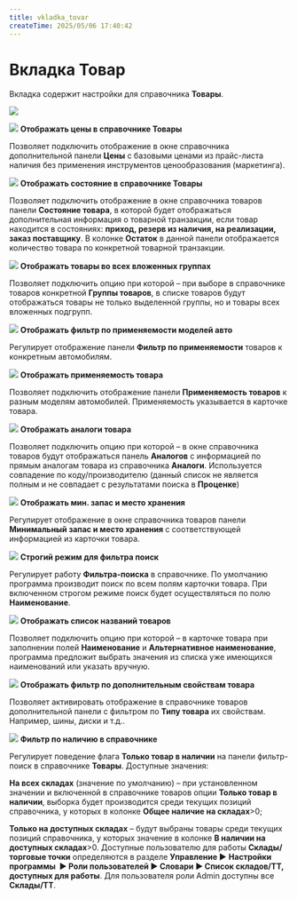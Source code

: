 ```yaml
---
title: vkladka_tovar
createTime: 2025/05/06 17:40:42
---
```

# Вкладка Товар
Вкладка содержит настройки для справочника **Товары**.

![](image348.png)

![](image006.png) **Отображать цены в справочнике Товары**

Позволяет подключить отображение в окне справочника дополнительной панели **Цены** с базовыми ценами из прайс-листа наличия без применения инструментов ценообразования (маркетинга).

![](image008.png) **Отображать состояние в справочнике Товары**

Позволяет подключить отображение в окне справочника товаров панели **Состояние товара**, в которой будет отображаться дополнительная информация о товарной транзакции, если товар находится в состояниях: **приход, резерв из наличия, на реализации, заказ поставщику**. В колонке **Остаток** в данной панели отображается количество товара по конкретной товарной транзакции.

![](image009.png) **Отображать товары во всех вложенных группах**

Позволяет подключить опцию при которой – при выборе в справочнике товаров конкретной **Группы товаров**, в списке товаров будут отображаться товары не только выделенной группы, но и товары всех вложенных подгрупп.

![](image010.png) **Отображать фильтр по применяемости моделей авто**

Регулирует отображение панели **Фильтр по применяемости** товаров к конкретным автомобилям.

![](image011.png) **Отображать применяемость товара**

Позволяет подключить отображение панели **Применяемость товаров** к разным моделям автомобилей. Применяемость указывается в карточке товара.

![](image012.png) **Отображать аналоги товара**

Позволяет подключить опцию при которой – в окне справочника товаров будут отображаться панель **Аналогов** с информацией по прямым аналогам товара из справочника **Аналоги**. Используется совпадение по коду/производителю (данный список не является полным и не совпадает с результатами поиска в **Проценке**)

![](image013.png) **Отображать мин. запас и место хранения**

Регулирует отображение в окне справочника товаров панели **Минимальный запас и место хранения** с соответствующей информацией из карточки товара.

![](image014.png) **Строгий режим для фильтра поиск**

Регулирует работу **Фильтра-поиска** в справочнике. По умолчанию программа производит поиск по всем полям карточки товара. При включенном строгом режиме поиск будет осуществляться по полю **Наименование**.

![](image015.png) **Отображать список названий товаров**

Позволяет подключить опцию при которой – в карточке товара при заполнении полей **Наименование** и **Альтернативное наименование**, программа предложит выбрать значения из списка уже имеющихся наименований или указать вручную.

![](image016.png) **Отображать фильтр по дополнительным свойствам товара** 

Позволяет активировать отображение в справочнике товаров дополнительной панели с фильтром по **Типу товара** их свойствам. Например, шины, диски и т.д..

![](image017.png) **Фильтр по наличию в справочнике** 

Регулирует поведение флага **Только товар в наличии** на панели фильтр-поиск в справочнике **Товары**. Доступные значения:

**На всех складах** (значение по умолчанию) – при установленном значении и включенной в справочнике товаров опции **Только товар в наличии**, выборка будет производится среди текущих позиций справочника, у которых в колонке **Общее наличие на складах**>0;

**Только на доступных складах** – будут выбраны товары среди текущих позиций справочника, у которых значение в колонке **В наличии на доступных складах**>0. Доступные пользователю для работы **Склады/торговые точки** определяются в разделе **Управление ►** **Настройки программы  ► Роли пользователей ► Словари ► Список складов/ТТ, доступных для работы**. Для пользователя роли Admin доступны все **Склады/ТТ**.



